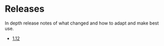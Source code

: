 # Releases

In depth release notes of what changed and how to adapt and make best use.

* [1.12](../releases/1.12.md)
